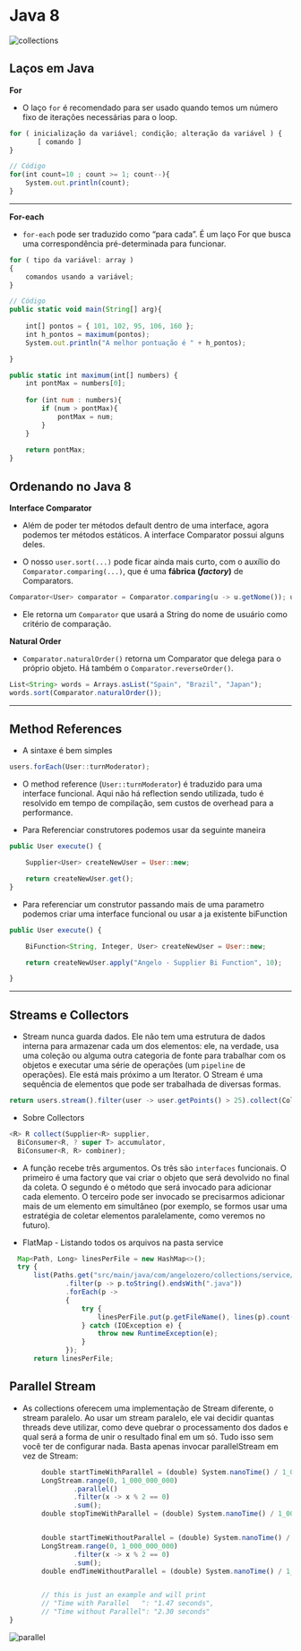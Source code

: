 # Java 8

![collections](https://i.postimg.cc/tRdKP7xb/collections-java.png)

## Laços em Java

**For**

- O laço ```for``` é recomendado para ser usado quando temos um número fixo de iterações necessárias para o loop.

```javascript
for ( inicialização da variável; condição; alteração da variável ) {  
       [ comando ]
}

// Código
for(int count=10 ; count >= 1; count--){
    System.out.println(count);
}
```

---
**For-each**

- ```for-each``` pode ser traduzido como “para cada”. É um laço For que busca uma correspondência pré-determinada para
  funcionar.

```javascript
for ( tipo da variável: array ) 
{ 
    comandos usando a variável;
}

// Código
public static void main(String[] arg){
    
    int[] pontos = { 101, 102, 95, 106, 160 };
    int h_pontos = maximum(pontos);
    System.out.println("A melhor pontuação é " + h_pontos);

}

public static int maximum(int[] numbers) {
    int pontMax = numbers[0];
    
    for (int num : numbers){
        if (num > pontMax){
            pontMax = num;
        }
    }
    
    return pontMax;
}
```

## Ordenando no Java 8

**Interface Comparator**

- Além de poder ter métodos default dentro de uma interface, agora podemos ter métodos estáticos. A interface Comparator
  possui alguns deles.

- O nosso ```user.sort(...)``` pode ficar ainda mais curto, com o auxílio do ```Comparator.comparing(...)```, que é
  uma **fábrica (*factory*)** de Comparators.

```javascript
Comparator<User> comparator = Comparator.comparing(u -> u.getNome()); usuarios.sort(comparator);
```

- Ele retorna um ```Comparator``` que usará a String do nome de usuário como critério de comparação.

**Natural Order**

- ```Comparator.naturalOrder()``` retorna um Comparator que delega para o próprio objeto. Há também
  o ```Comparator.reverseOrder()```.

```javascript
List<String> words = Arrays.asList("Spain", "Brazil", "Japan");
words.sort(Comparator.naturalOrder());
```

---

## Method References

- A sintaxe é bem simples

```javascript
users.forEach(User::turnModerator);
```

- O method reference (```User::turnModerator```) é traduzido para uma interface funcional. Aqui não há reflection sendo utilizada, tudo é resolvido em tempo de compilação, sem custos de overhead para a
  performance.

- Para Referenciar construtores podemos usar da seguinte maneira

```javascript
public User execute() {

    Supplier<User> createNewUser = User::new;

    return createNewUser.get();
}
```

- Para referenciar um construtor passando mais de uma parametro podemos criar uma interface funcional ou usar a ja existente biFunction

```javascript
public User execute() {

    BiFunction<String, Integer, User> createNewUser = User::new;

    return createNewUser.apply("Angelo - Supplier Bi Function", 10);

}
```
---

## Streams e Collectors

- Stream nunca guarda dados. Ele não tem uma estrutura de dados interna para armazenar cada um dos elementos: ele, na verdade, usa uma coleção ou alguma outra categoria de fonte para trabalhar com os objetos e executar uma série de operações (um `pipeline` de operações). Ele está mais próximo a um Iterator. O Stream é uma sequência de elementos que pode ser trabalhada de diversas formas.

```javascript
return users.stream().filter(user -> user.getPoints() > 25).collect(Collectors.toList()); 
```

- Sobre Collectors

```javascript
<R> R collect(Supplier<R> supplier,
  BiConsumer<R, ? super T> accumulator,
  BiConsumer<R, R> combiner);
```
- A função recebe três argumentos. Os três são `interfaces` funcionais. O primeiro é uma factory que vai criar o objeto que será devolvido no final da coleta. O segundo é o método que será invocado para adicionar cada elemento. O terceiro pode ser invocado se precisarmos adicionar mais de um elemento em simultâneo (por exemplo, se formos usar uma estratégia de coletar elementos paralelamente, como veremos no futuro).

- FlatMap - Listando todos os arquivos na pasta service
```javascript
  Map<Path, Long> linesPerFile = new HashMap<>();
  try {
      list(Paths.get("src/main/java/com/angelozero/collections/service/"))
              .filter(p -> p.toString().endsWith(".java"))
              .forEach(p ->
              {
                  try {
                      linesPerFile.put(p.getFileName(), lines(p).count());
                  } catch (IOException e) {
                      throw new RuntimeException(e);
                  }
              });
      return linesPerFile;
```

## Parallel Stream

- As collections oferecem uma implementação de Stream diferente, o stream paralelo. Ao usar um stream paralelo, ele vai decidir quantas threads deve utilizar, como
deve quebrar o processamento dos dados e qual será a forma de unir o resultado final em um só. Tudo isso sem você ter de configurar nada. Basta apenas invocar
parallelStream em vez de Stream:

```javascript
        double startTimeWithParallel = (double) System.nanoTime() / 1_000_000_000;
        LongStream.range(0, 1_000_000_000)
                .parallel()
                .filter(x -> x % 2 == 0)
                .sum();
        double stopTimeWithParallel = (double) System.nanoTime() / 1_000_000_000;


        double startTimeWithoutParallel = (double) System.nanoTime() / 1_000_000_000;
        LongStream.range(0, 1_000_000_000)
                .filter(x -> x % 2 == 0)
                .sum();
        double endTimeWithoutParallel = (double) System.nanoTime() / 1_000_000_000;


        // this is just an example and will print 
        // "Time with Parallel   ": "1.47 seconds",
        // "Time without Parallel": "2.30 seconds"
}
```

![parallel](https://2.bp.blogspot.com/-6mu_XONMqYY/XD6INZpldiI/AAAAAAAANAU/s6_J24LaAIgCU5rfd0mvIsTuBqlntQCygCLcBGAs/w1200-h630-p-k-no-nu/stream_performance_Java8_collection.png)